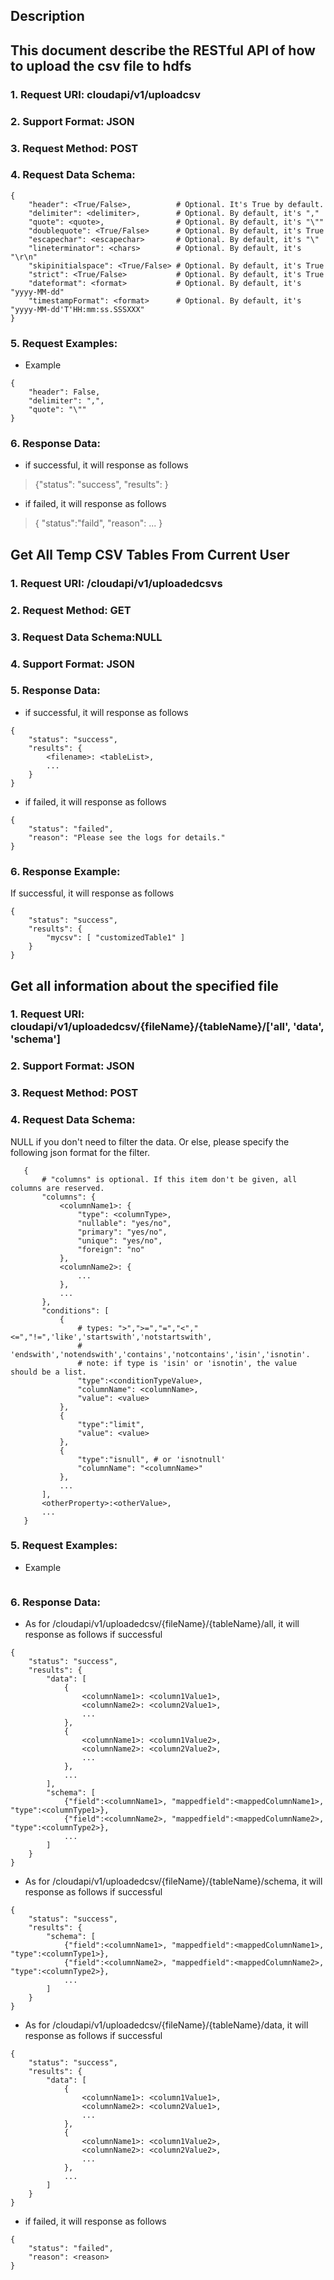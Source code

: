 
Description
-----------
This document describe the RESTful API of how to upload the csv file to hdfs
-------------
### 1. Request URI: cloudapi/v1/uploadcsv
### 2. Support Format: JSON
### 3. Request Method: POST
### 4. Request Data Schema:
```
{
    "header": <True/False>,          # Optional. It's True by default.
    "delimiter": <delimiter>,        # Optional. By default, it's ","
    "quote": <quote>,                # Optional. By default, it's "\""
    "doublequote": <True/False>      # Optional. By default, it's True
    "escapechar": <escapechar>       # Optional. By default, it's "\"
    "lineterminator": <chars>        # Optional. By default, it's "\r\n"
    "skipinitialspace": <True/False> # Optional. By default, it's True
    "strict": <True/False>           # Optional. By default, it's True
    "dateformat": <format>           # Optional. By default, it's "yyyy-MM-dd"
    "timestampFormat": <format>      # Optional. By default, it's "yyyy-MM-dd'T'HH:mm:ss.SSSXXX"
}
```

### 5. Request Examples:
* Example
```
{
    "header": False,
    "delimiter": ",",
    "quote": "\""
}
```

### 6. Response Data:
* if successful, it will response as follows
> {"status": "success", "results": <tableList>}
* if failed, it will response as follows
> { "status":"faild", "reason": ... }



Get All Temp CSV Tables From Current User
-------------
### 1. Request URI: /cloudapi/v1/uploadedcsvs
### 2. Request Method: GET
### 3. Request Data Schema:NULL
### 4. Support Format: JSON
### 5. Response Data:
* if successful, it will response as follows
```
{
    "status": "success",
    "results": {
        <filename>: <tableList>,
        ...
    }
}
```
* if failed, it will response as follows
```
{ 
    "status": "failed",
    "reason": "Please see the logs for details."
}
```
### 6. Response Example:
If successful, it will response as follows
```
{
    "status": "success",
    "results": {
        "mycsv": [ "customizedTable1" ]
    }
}
```

Get all information about the specified file
-------------
### 1. Request URI: cloudapi/v1/uploadedcsv/{fileName}/{tableName}/['all', 'data', 'schema']
### 2. Support Format: JSON
### 3. Request Method: POST
### 4. Request Data Schema:
NULL if you don't need to filter the data. Or else, please specify the following json format for the filter.

```
   {
       # "columns" is optional. If this item don't be given, all columns are reserved.
       "columns": {
           <columnName1>: {
               "type": <columnType>,
               "nullable": "yes/no",
               "primary": "yes/no",
               "unique": "yes/no",
               "foreign": "no"
           },
           <columnName2>: {
               ...
           },
           ...
       },
       "conditions": [
           {
               # types: ">",">=","=","<","<=","!=",'like','startswith','notstartswith',
               # 'endswith','notendswith','contains','notcontains','isin','isnotin'.
               # note: if type is 'isin' or 'isnotin', the value should be a list.
               "type":<conditionTypeValue>,
               "columnName": <columnName>,
               "value": <value>
           },
           {
               "type":"limit",
               "value": <value>
           },
           {
               "type":"isnull", # or 'isnotnull'
               "columnName": "<columnName>"
           },
           ...
       ],
       <otherProperty>:<otherValue>,
       ...
   }
```

### 5. Request Examples:
* Example
```
```

### 6. Response Data:
* As for /cloudapi/v1/uploadedcsv/{fileName}/{tableName}/all, it will response as follows if successful
```
{
    "status": "success",
    "results": {
        "data": [
            {
                <columnName1>: <column1Value1>,
                <columnName2>: <column2Value1>,
                ...
            },
            {
                <columnName1>: <column1Value2>,
                <columnName2>: <column2Value2>,
                ...
            },
            ...
        ],
        "schema": [
            {"field":<columnName1>, "mappedfield":<mappedColumnName1>, "type":<columnType1>},
            {"field":<columnName2>, "mappedfield":<mappedColumnName2>, "type":<columnType2>},
            ...
        ]
    }
}
```
* As for /cloudapi/v1/uploadedcsv/{fileName}/{tableName}/schema, it will response as follows if successful
```
{
    "status": "success",
    "results": {
        "schema": [
            {"field":<columnName1>, "mappedfield":<mappedColumnName1>, "type":<columnType1>},
            {"field":<columnName2>, "mappedfield":<mappedColumnName2>, "type":<columnType2>},
            ...
        ]
    }
}
```
* As for /cloudapi/v1/uploadedcsv/{fileName}/{tableName}/data, it will response as follows if successful
```
{
    "status": "success",
    "results": {
        "data": [
            {
                <columnName1>: <column1Value1>,
                <columnName2>: <column2Value1>,
                ...
            },
            {
                <columnName1>: <column1Value2>,
                <columnName2>: <column2Value2>,
                ...
            },
            ...
        ]
    }
}
```
* if failed, it will response as follows
```
{
    "status": "failed",
    "reason": <reason>
}
```
